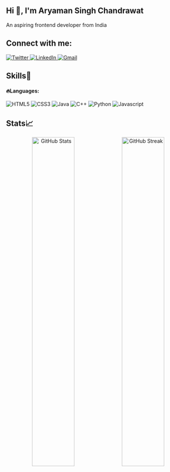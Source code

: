 <h2 align="left">Hi 👋, I'm Aryaman Singh Chandrawat</h2>
<p align="left">An aspiring frontend developer from India </p>

<!-- Socials Links -->
<h2 align="left">Connect with me:</h2>
<div align="left">
  <a href="https://twitter.com/singharyaman357" target="blank">
    <img src="https://img.shields.io/badge/Twitter-%231DA1F2.svg?style=for-the-badge&logo=Twitter&logoColor=white" alt="Twitter" />
  </a>
  <a href="https://www.linkedin.com/in/aryamansinghchandrawat/" target="blank">
    <img src="https://img.shields.io/badge/linkedin-%230077B5.svg?style=for-the-badge&logo=linkedin&logoColor=white" alt="LinkedIn">
  </a>
<!--   <a href="https://instagram.com/@aryaman.asc" target="blank">
    <img src="https://img.shields.io/badge/Instagram-%23E4405F.svg?style=for-the-badge&logo=Instagram&logoColor=white" alt ="Instagram" />
  </a> -->
  <a href="mailto:singharyaman357@gmail.com" target="_blank">
    <img alt="Gmail" src="https://img.shields.io/badge/Gmail-D14836?style=for-the-badge&logo=gmail&logoColor=white"/>
  </a>
</div>

<!-- Skills Section -->
<h2 align="left">Skills🚀</h2>

<!-- Languages -->
#### 🔥Languages:
<div>
  <img alt="HTML5" src="https://img.shields.io/badge/html5-%23E34F26.svg?style=for-the-badge&logo=html5&logoColor=white" />
  <img alt="CSS3" src="https://img.shields.io/badge/css3-%231572B6.svg?style=for-the-badge&logo=css3&logoColor=white" />	
  <img alt="Java" src="https://img.shields.io/badge/java-%23ED8B00.svg?style=for-the-badge&logo=java&logoColor=white"/>
  <img alt="C++" src="https://img.shields.io/badge/c++-%2300599C.svg?style=for-the-badge&logo=c%2B%2B&logoColor=white"/>
  <img alt="Python" src="https://img.shields.io/badge/python-3670A0?style=for-the-badge&logo=python&logoColor=ffdd54" />
  <img alt="Javascript" src="https://img.shields.io/badge/javascript-%23323330.svg?style=for-the-badge&logo=javascript&logoColor=%23F7DF1E"/>	
</div>

<!-- GitHub Stats -->
<div>
  <h2>Stats📈</h2>
  <p align="center">
    <img width="48%" src="https://github-readme-stats.vercel.app/api?username=aryamangithub&show_icons=true&locale=en" alt="GitHub Stats" />
    <img width="48%" src="https://github-readme-streak-stats.herokuapp.com/?user=aryamangithub&" alt="GitHub Streak" />
  </p>
</div>
